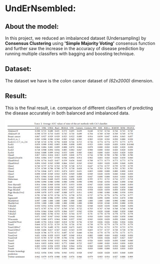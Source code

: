 # UndErNsembled:

## About the model:

In this project, we reduced an imbalanced dataset (Undersampling) by <b>Consensus Clustering</b> using <b> 'Simple Majority Voting'</b> consensus function and further saw the increase in the accuracy of disease prediction by running multiple classifers with bagging and boosting technique.

## Dataset:

The dataset we have is the colon cancer dataset of <i>(62x2000)</i> dimension.

## Result:

This is the final result, i.e. comparison of different classifiers of predicting the disease accurately in both balanced and imbalanced data.



![](https://github.com/arghac14/UndErNsembled/blob/master/Datasets/Capture.JPG)
